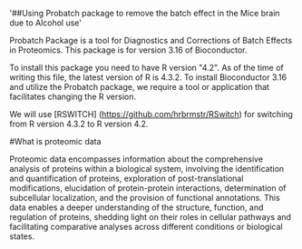 '##Using Probatch package to remove the batch effect in the Mice brain due to Alcohol use'

Probatch Package is a tool for Diagnostics and Corrections of Batch Effects in Proteomics. This package is for version 3.16 of Bioconductor.

To install this package you need to have R version "4.2". As of the time of writing this file, the latest version of R is 4.3.2. To install Bioconductor 3.16 and utilize the Probatch package, we require a tool or application that facilitates changing the R version. 

We will use [RSWITCH] (https://github.com/hrbrmstr/RSwitch)  for switching from R version 4.3.2 to R version 4.2.


#What is proteomic data

Proteomic data encompasses information about the comprehensive analysis of proteins within a biological system, involving the identification and quantification of proteins, exploration of post-translational modifications, elucidation of protein-protein interactions, determination of subcellular localization, and the provision of functional annotations. This data enables a deeper understanding of the structure, function, and regulation of proteins, shedding light on their roles in cellular pathways and facilitating comparative analyses across different conditions or biological states. 


